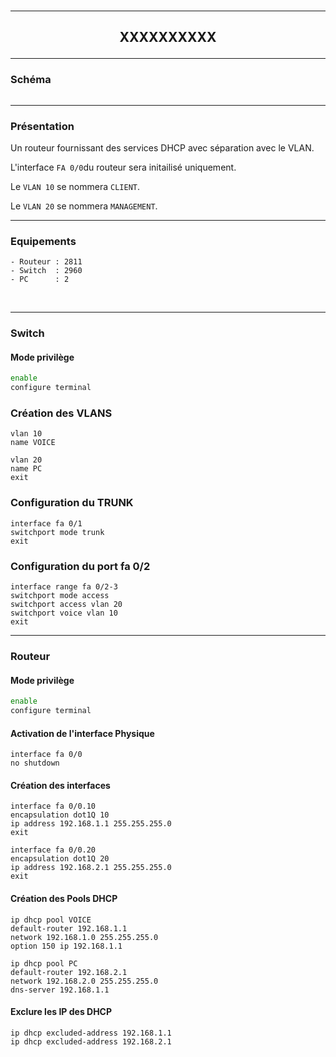 <br />

----------------------------------------------------------------------------------------------------------------------------------
## <p align='center'> XXXXXXXXXX </p>


----------------------------------------------------------------------------------------------------------------------------------
### Schéma
<p align='center'><img src=''> </p>

----------------------------------------------------------------------------------------------------------------------------------
### Présentation
Un routeur fournissant des services DHCP avec séparation avec le VLAN.

L'interface `FA 0/0`du routeur sera initailisé uniquement.

Le `VLAN 10` se nommera `CLIENT`.

Le `VLAN 20` se nommera `MANAGEMENT`.

----------------------------------------------------------------------------------------------------------------------------------
### Equipements
```
- Routeur : 2811
- Switch  : 2960
- PC      : 2
```
<br />

----------------------------------------------------------------------------------------------------------------------------------
### Switch
#### Mode privilège
```bash
enable
configure terminal
```

### Création des VLANS
```
vlan 10
name VOICE

vlan 20
name PC
exit
```

### Configuration du TRUNK
```
interface fa 0/1
switchport mode trunk
exit
```

### Configuration du port fa 0/2
```
interface range fa 0/2-3
switchport mode access
switchport access vlan 20
switchport voice vlan 10
exit
```

----------------------------------------------------------------------------------------------------------------------------------
### Routeur
#### Mode privilège
```bash
enable
configure terminal
```

#### Activation de l'interface Physique
```
interface fa 0/0
no shutdown
```
#### Création des interfaces
```
interface fa 0/0.10
encapsulation dot1Q 10
ip address 192.168.1.1 255.255.255.0
exit

interface fa 0/0.20
encapsulation dot1Q 20
ip address 192.168.2.1 255.255.255.0
exit
```

#### Création des Pools DHCP
```
ip dhcp pool VOICE
default-router 192.168.1.1
network 192.168.1.0 255.255.255.0
option 150 ip 192.168.1.1

ip dhcp pool PC
default-router 192.168.2.1
network 192.168.2.0 255.255.255.0
dns-server 192.168.1.1
```

#### Exclure les IP des DHCP
```
ip dhcp excluded-address 192.168.1.1
ip dhcp excluded-address 192.168.2.1
```

